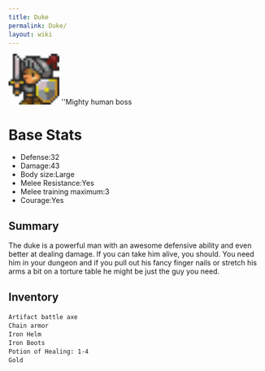 ```yaml
---
title: Duke
permalink: Duke/
layout: wiki
---
```


<img src="knightboss.png" title="fig:knightboss.png" alt="knightboss.png" width="100" />
''Mighty human boss

Base Stats
==========

-   Defense:32
-   Damage:43
-   Body size:Large
-   Melee Resistance:Yes
-   Melee training maximum:3
-   Courage:Yes

Summary
-------

The duke is a powerful man with an awesome defensive ability and even
better at dealing damage. If you can take him alive, you should. You
need him in your dungeon and if you pull out his fancy finger nails or
stretch his arms a bit on a torture table he might be just the guy you
need.

Inventory
---------

`Artifact battle axe`  
`Chain armor`  
`Iron Helm`  
`Iron Boots`  
`Potion of Healing: 1-4`  
`Gold`
